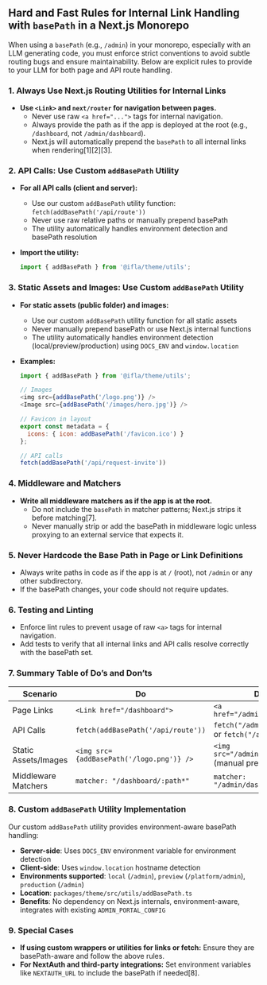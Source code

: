 ## Hard and Fast Rules for Internal Link Handling with `basePath` in a Next.js Monorepo

When using a `basePath` (e.g., `/admin`) in your monorepo, especially with an LLM generating code, you must enforce strict conventions to avoid subtle routing bugs and ensure maintainability. Below are explicit rules to provide to your LLM for both page and API route handling.

### 1. **Always Use Next.js Routing Utilities for Internal Links**

- **Use `<Link>` and `next/router` for navigation between pages.**
  - Never use raw `<a href="...">` tags for internal navigation.
  - Always provide the path as if the app is deployed at the root (e.g., `/dashboard`, not `/admin/dashboard`).
  - Next.js will automatically prepend the `basePath` to all internal links when rendering[1][2][3].

### 2. **API Calls: Use Custom `addBasePath` Utility**

- **For all API calls (client and server):**
  - Use our custom `addBasePath` utility function: `fetch(addBasePath('/api/route'))`
  - Never use raw relative paths or manually prepend basePath
  - The utility automatically handles environment detection and basePath resolution

- **Import the utility:**
  ```javascript
  import { addBasePath } from '@ifla/theme/utils';
  ```

### 3. **Static Assets and Images: Use Custom `addBasePath` Utility**

- **For static assets (public folder) and images:**
  - Use our custom `addBasePath` utility function for all static assets
  - Never manually prepend basePath or use Next.js internal functions
  - The utility automatically handles environment detection (local/preview/production) using `DOCS_ENV` and `window.location`

- **Examples:**
  ```javascript
  import { addBasePath } from '@ifla/theme/utils';
  
  // Images
  <img src={addBasePath('/logo.png')} />
  <Image src={addBasePath('/images/hero.jpg')} />
  
  // Favicon in layout
  export const metadata = {
    icons: { icon: addBasePath('/favicon.ico') }
  };
  
  // API calls
  fetch(addBasePath('/api/request-invite'))
  ```

### 4. **Middleware and Matchers**

- **Write all middleware matchers as if the app is at the root.**
  - Do not include the `basePath` in matcher patterns; Next.js strips it before matching[7].
  - Never manually strip or add the basePath in middleware logic unless proxying to an external service that expects it.

### 5. **Never Hardcode the Base Path in Page or Link Definitions**

- Always write paths in code as if the app is at `/` (root), not `/admin` or any other subdirectory.
- If the basePath changes, your code should not require updates.

### 6. **Testing and Linting**

- Enforce lint rules to prevent usage of raw `<a>` tags for internal navigation.
- Add tests to verify that all internal links and API calls resolve correctly with the basePath set.

### 7. **Summary Table of Do’s and Don’ts**

| Scenario             | Do                                                           | Don’t                                                |
| -------------------- | ------------------------------------------------------------ | ---------------------------------------------------- |
| Page Links           | `<Link href="/dashboard">`                                   | `<a href="/admin/dashboard">`                        |
| API Calls            | `fetch(addBasePath('/api/route'))`                           | `fetch("/admin/api/route")` or `fetch("/api/route")` |
| Static Assets/Images | `<img src={addBasePath('/logo.png')} />`                     | `<img src="/admin/logo.png" />` (manual prepending) |
| Middleware Matchers  | `matcher: "/dashboard/:path*"`                               | `matcher: "/admin/dashboard/:path*"`                 |

### 8. **Custom `addBasePath` Utility Implementation**

Our custom `addBasePath` utility provides environment-aware basePath handling:

- **Server-side**: Uses `DOCS_ENV` environment variable for environment detection
- **Client-side**: Uses `window.location` hostname detection  
- **Environments supported**: `local` (`/admin`), `preview` (`/platform/admin`), `production` (`/admin`)
- **Location**: `packages/theme/src/utils/addBasePath.ts`
- **Benefits**: No dependency on Next.js internals, environment-aware, integrates with existing `ADMIN_PORTAL_CONFIG`

### 9. **Special Cases**

- **If using custom wrappers or utilities for links or fetch:** Ensure they are basePath-aware and follow the above rules.
- **For NextAuth and third-party integrations:** Set environment variables like `NEXTAUTH_URL` to include the basePath if needed[8].

